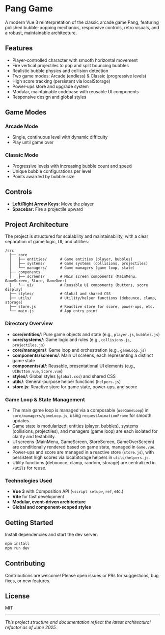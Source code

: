 # Pang Game

A modern Vue 3 reinterpretation of the classic arcade game Pang, featuring polished bubble-popping mechanics, responsive controls, retro visuals, and a robust, maintainable architecture.

## Features

- Player-controlled character with smooth horizontal movement
- Fire vertical projectiles to pop and split bouncing bubbles
- Realistic bubble physics and collision detection
- Two game modes: Arcade (endless) & Classic (progressive levels)
- High score tracking (persistent via localStorage)
- Power-ups store and upgrade system
- Modular, maintainable codebase with reusable UI components
- Responsive design and global styles

## Game Modes

### Arcade Mode
- Single, continuous level with dynamic difficulty
- Play until game over

### Classic Mode
- Progressive levels with increasing bubble count and speed
- Unique bubble configurations per level
- Points awarded by bubble size

## Controls

- **Left/Right Arrow Keys:** Move the player
- **Spacebar:** Fire a projectile upward

## Project Architecture

The project is structured for scalability and maintainability, with a clear separation of game logic, UI, and utilities:

```
/src
  ├── core
  │   ├── entities/      # Game entities (player, bubbles)
  │   ├── systems/       # Game systems (collisions, projectiles)
  │   └── managers/      # Game managers (game loop, state)
  ├── components
  │   ├── screens/       # Main screen components (MainMenu, GameScreen, Store, GameOver)
  │   └── ui/            # Reusable UI components (buttons, score display)
  ├── styles/            # Global and shared CSS
  ├── utils/             # Utility/helper functions (debounce, clamp, storage)
  ├── store.js           # Reactive store for score, power-ups, etc.
  └── main.js            # App entry point
```

### Directory Overview
- **core/entities/**: Pure game objects and state (e.g., `player.js`, `bubbles.js`)
- **core/systems/**: Game logic and rules (e.g., `collisions.js`, `projectiles.js`)
- **core/managers/**: Game loop and orchestration (e.g., `gameLoop.js`)
- **components/screens/**: Main UI screens, each representing a distinct game state
- **components/ui/**: Reusable, presentational UI elements (e.g., `UIButton.vue`, `Score.vue`)
- **styles/**: Global styles (`global.css`) and shared CSS
- **utils/**: General-purpose helper functions (`helpers.js`)
- **store.js**: Reactive store for game state, power-ups, and score

### Game Loop & State Management
- The main game loop is managed via a composable (`useGameLoop`) in `core/managers/gameLoop.js`, using `requestAnimationFrame` for smooth updates.
- Game state is modularized: entities (player, bubbles), systems (collisions, projectiles), and managers (game loop) are each isolated for clarity and testability.
- UI screens (MainMenu, GameScreen, StoreScreen, GameOverScreen) are conditionally rendered based on game state, managed in `Game.vue`.
- Power-ups and score are managed in a reactive store (`store.js`), with persistent high scores via localStorage helpers in `utils/helpers.js`.
- Utility functions (debounce, clamp, random, storage) are centralized in `/utils` for reuse.

### Technologies Used
- **Vue 3** with Composition API (`<script setup>`, `ref`, etc.)
- **Vite** for fast development
- **Modular, event-driven architecture**
- **Global and component-scoped styles**

## Getting Started

Install dependencies and start the dev server:

```bash
npm install
npm run dev
```

## Contributing

Contributions are welcome! Please open issues or PRs for suggestions, bug fixes, or new features.

## License

MIT

---

*This project structure and documentation reflect the latest architectural refactor as of June 2025.*
